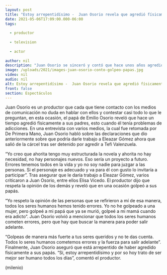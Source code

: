 ```yaml
---
layout: post
title: "Estoy arrepentidísimo -  Juan Osorio revela que agredió físicamente a sus padres"
date: 2021-05-06T17:09:00.000-06:00
tags:
  
  - productor
  
  - television
  
  - actor
  
author: nil
description: "Juan Osorio se sinceró y contó que hace unos años agredió físicamente a sus papás, esto cuando tenía problemas de adicciones. "
image: /uploads/2021/images-juan-osorio-conto-golpeo-papas.jpg
video: nil
audio: nil
alt: Estoy arrepentidísimo -  Juan Osorio revela que agredió físicamente a sus padres
front: false
section: Espectáculos
---
```


Juan Osorio es un productor que cada que tiene contacto con los medios de comunicación no duda en hablar con ellos y contestar casi todo lo que le preguntan, en esta ocasión, el papá de Emilio Osorio reveló que hace un tiempo agredió físicamente a sus padres, esto cuando él tenía problemas de adicciones. En una entrevista con varios medios, la cual fue retomada por De Primera Mano, Juan Osorio habló sobre las declaraciones que dio anteriormente sobre que podría darle trabajo a Eleazar Gómez ahora que salió de la cárcel tras ser detenido por agredir a Tefi Valenzuela. 

“Yo creo que ahorita tengo muy estructurada la novela y ahorita no hay necesidad, no hay personajes nuevos. Eso sería un proyecto a futuro. Errores tenemos todos en la vida y yo no soy nadie para juzgar a las personas. Si el personaje es adecuado y va para él con gusto lo invitaría a participar”. Tras asegurar que le daría trabajo a Eleazar Gómez, varios criticaron a Juan Osorio, entre ellos Elisa Vicedo. El productor dijo que respeta la opinión de los demás y reveló que en una ocasión golpeó a sus papás. 

“Yo respeto la opinión de las personas que se refirieron a mí de esa manera, todos los seres humanos hemos tenido errores. Yo no he golpeado a una mujer, pero golpeé a mi papá que ya se murió, golpeé a mi mamá cuando era adicto”. Juan Osorio volvió a mencionar que todos los seres humanos cometen errores, pero que hay que buscar la manera para poder salir adelante. 

“Golpeas de manera más fuerte a tus seres queridos y no te das cuenta. Todos lo seres humanos cometemos errores y la fuerza para salir adelante”. Finalmente, Juan Osorio aseguró que está arrepentido de haber agredido físicamente a sus papás. “Sí, estoy arrepentidísimo y por so hoy trato de ser mejor ser humano todos los días”, comentó el productor. 

(milenio)